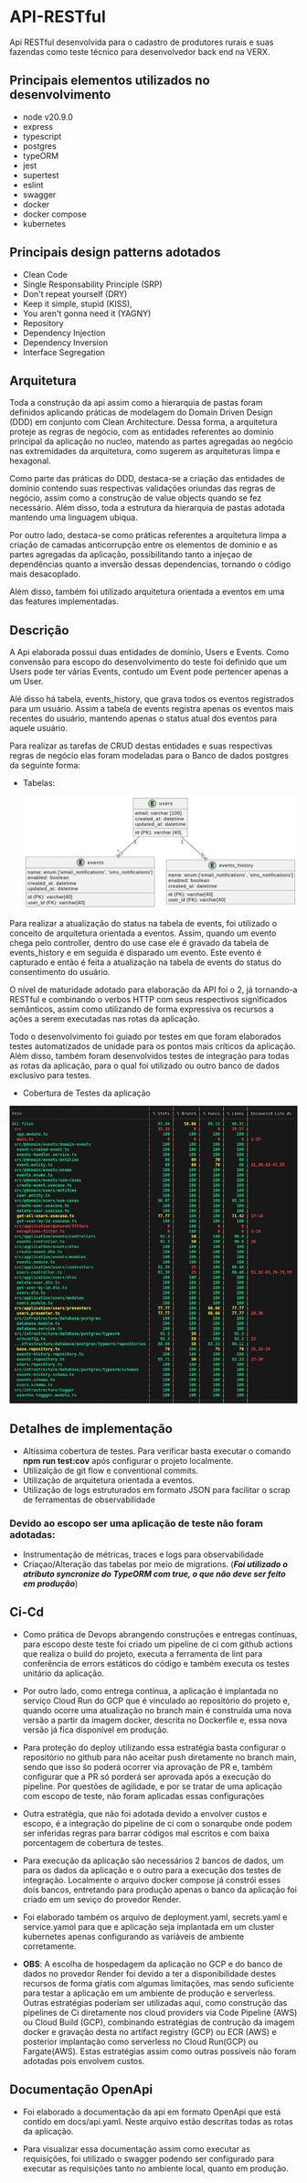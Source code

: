 # API-RESTful

Api RESTful desenvolvida para o cadastro de produtores rurais e suas fazendas como teste técnico para desenvolvedor back end na VERX.

## Principais elementos utilizados no desenvolvimento

- node v20.9.0
- express
- typescript
- postgres
- typeORM
- jest
- supertest
- eslint
- swagger
- docker
- docker compose
- kubernetes

## Principais design patterns adotados

- Clean Code
- Single Responsability Principle (SRP)
- Don't repeat yourself (DRY)
- Keep it simple, stupid (KISS),
- You aren't gonna need it (YAGNY)
- Repository
- Dependency Injection
- Dependency Inversion
- Interface Segregation

## Arquitetura

Toda a construção da api assim como a hierarquia de pastas foram definidos aplicando práticas de modelagem do Domain Driven Design (DDD) em conjunto com Clean Architecture. Dessa forma, a arquitetura proteje as regras de negócio, com as entidades referentes ao dominio principal da aplicação no nucleo, matendo as partes agregadas ao negócio nas extremidades da arquitetura, como sugerem as arquiteturas limpa e hexagonal.

Como parte das práticas do DDD, destaca-se a criação das entidades de domínio contendo suas respectivas validações oriundas das regras de negócio, assim como a construção de value objects quando se fez necessário. Além disso, toda a estrutura da hierarquia de pastas adotada mantendo uma linguagem ubiqua.

Por outro lado, destaca-se como práticas referentes a arquitetura limpa a criação de camadas anticorrupção entre os elementos de dominio e as partes agregadas da aplicação, possibilitando tanto a injeçao de dependências quanto a inversão dessas dependencias, tornando o código mais desacoplado.

Além disso, também foi utilizado arquitetura orientada a eventos em uma das features implementadas.

## Descrição

A Api elaborada possui duas entidades de domínio, Users e Events.
Como convensão para escopo do desenvolvimento do teste foi definido que um Users pode ter várias Events, contudo um Event pode pertencer apenas a um User.

Alé disso há tabela, events_history, que grava todos os eventos registrados para um usuário. Assim a tabela de events registra apenas os eventos mais recentes do usuário, mantendo apenas o status atual dos eventos para aquele usuário.

Para realizar as tarefas de CRUD destas entidades e suas respectivas regras de negócio elas foram modeladas para o Banco de dados postgres da seguinte forma:

- Tabelas:

  ![Alt text](docs/database/image.png)

Para realizar a atualização do status na tabela de events, foi utilizado o conceito de arquitetura orientada a eventos. Assim, quando um evento chega pelo controller, dentro do use case ele é gravado da tabela de events_history e em seguida é disparado um evento. Este evento é capturado e então é feita a atualização na tabela de events do status do consentimento do usuário.

O nível de maturidade adotado para elaboração da API foi o 2, já tornando-a RESTful e combinando o verbos HTTP com seus respectivos significados semânticos, assim como utilizando de forma expressiva os recursos a ações a serem executadas nas rotas da aplicação.

Todo o desenvolvimento foi guiado por testes em que foram elaborados testes automatizados de unidade para os pontos mais críticos da aplicação. Além disso, também foram desenvolvidos testes de integração para todas as rotas da aplicação, para o qual foi utilizado ou outro banco de dados exclusivo para testes.

- Cobertura de Testes da aplicação

![Alt text](docs/assets/test-coverage.png)

## Detalhes de implementação

- Altíssima cobertura de testes. Para verificar basta executar o comando **npm run test:cov** após configurar o projeto localmente.
- Utilizalção de git flow e conventional commits.
- Utilização de arquitetura orientada a eventos.
- Utilização de logs estruturados em formato JSON para facilitar o scrap de ferramentas de observabilidade

### Devido ao escopo ser uma aplicação de teste não foram adotadas:

- Instrumentação de métricas, traces e logs para observabilidade
- Criaçao/Alteração das tabelas por meio de migrations. (**_Foi utilizado o atributo syncronize do TypeORM com true, o que não deve ser feito em produção_**)

## Ci-Cd

- Como prática de Devops abrangendo construções e entregas contínuas, para escopo deste teste foi criado um pipeline de ci com github actions que realiza o build do projeto, executa a ferramenta de lint para conferência de errors estáticos do código e também executa os testes unitário da aplicação.

- Por outro lado, como entrega contínua, a aplicação é implantada no serviço Cloud Run do GCP que é vinculado ao repositório do projeto e, quando ocorre uma atualização no branch main é construída uma nova versão a partir da imagem docker, descrita no Dockerfile e, essa nova versão já fica disponível em produção.

- Para proteção do deploy utilizando essa estratégia basta configurar o repositório no github para não aceitar push diretamente no branch main, sendo que isso śo poderá ocorrer via aprovação de PR e, também configurar que a PR só porderá ser aprovada após a execução do pipeline. Por questões de agilidade, e por se tratar de uma aplicação com escopo de teste, não foram aplicadas essas configurações

- Outra estratégia, que não foi adotada devido a envolver custos e escopo, é a integração do pipeline de ci com o sonarqube onde podem ser inferidas regras para barrar códigos mal escritos e com baixa porcentagem de cobertura de testes.

- Para execução da aplicação são necessários 2 bancos de dados, um para os dados da aplicação e o outro para a execução dos testes de integração. Localmente o arquivo docker compose já constrói esses dois bancos, entretando para produção apenas o banco da aplicação foi criado em um seviço do provedor Render.

- Foi elaborado também os arquivo de deployment.yaml, secrets.yaml e service.yamol para que e aplicação seja implantada em um cluster kubernetes apenas configurando as variáveis de ambiente corretamente.

- **OBS**: A escolha de hospedagem da aplicação no GCP e do banco de dados no provedor Render foi devido a ter a disponibilidade destes recursos de forma gŕatis com algumas limitações, mas sendo suficiente para testar a aplicação em um ambiente de produção e serverless. Outras estratégias poderiam ser utilizadas aqui, como construção das pipelines de Ci diretamente nos cloud providers via Code Pipeline (AWS) ou Cloud Build (GCP), combinando estratégias de contrução da imagem docker e gravação desta no artifact registry (GCP) ou ECR (AWS) e posterior implantação como serverless no Cloud Run(GCP) ou Fargate(AWS). Estas estratégias assim como outras possíveis não foram adotadas pois envolvem custos.

## Documentação OpenApi

- Foi elaborado a documentação da api em formato OpenApi que está contido em docs/api.yaml. Neste arquivo estão descritas todas as rotas da aplicação.

- Para visualizar essa documentação assim como executar as requisições, foi utilizado o swagger podendo ser configurado para executar as requisições tanto no ambiente local, quanto em produção.
